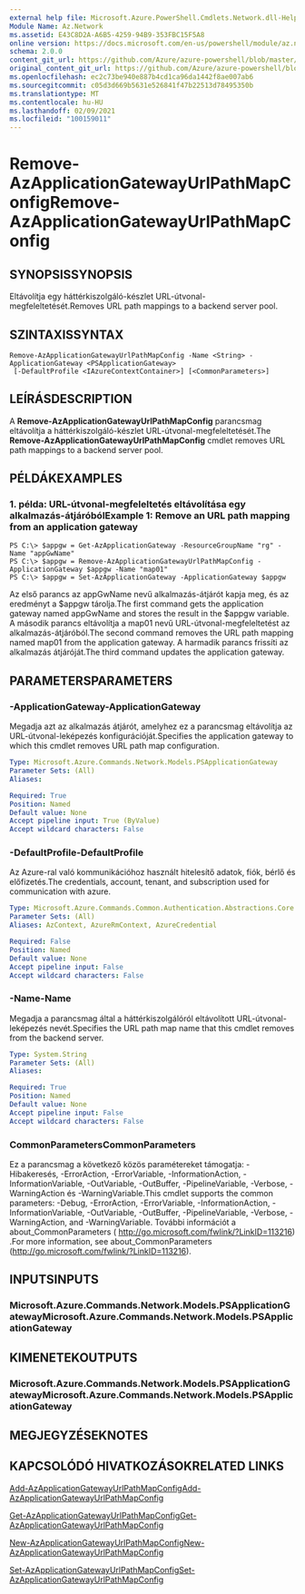 ```yaml
---
external help file: Microsoft.Azure.PowerShell.Cmdlets.Network.dll-Help.xml
Module Name: Az.Network
ms.assetid: E43C8D2A-A6B5-4259-94B9-353FBC15F5A8
online version: https://docs.microsoft.com/en-us/powershell/module/az.network/remove-azapplicationgatewayurlpathmapconfig
schema: 2.0.0
content_git_url: https://github.com/Azure/azure-powershell/blob/master/src/Network/Network/help/Remove-AzApplicationGatewayUrlPathMapConfig.md
original_content_git_url: https://github.com/Azure/azure-powershell/blob/master/src/Network/Network/help/Remove-AzApplicationGatewayUrlPathMapConfig.md
ms.openlocfilehash: ec2c73be940e887b4cd1ca96da1442f8ae007ab6
ms.sourcegitcommit: c05d3d669b5631e526841f47b22513d78495350b
ms.translationtype: MT
ms.contentlocale: hu-HU
ms.lasthandoff: 02/09/2021
ms.locfileid: "100159011"
---
```

# <span data-ttu-id="4327f-101">Remove-AzApplicationGatewayUrlPathMapConfig</span><span class="sxs-lookup"><span data-stu-id="4327f-101">Remove-AzApplicationGatewayUrlPathMapConfig</span></span>

## <span data-ttu-id="4327f-102">SYNOPSIS</span><span class="sxs-lookup"><span data-stu-id="4327f-102">SYNOPSIS</span></span>
<span data-ttu-id="4327f-103">Eltávolítja egy háttérkiszolgáló-készlet URL-útvonal-megfeleltetését.</span><span class="sxs-lookup"><span data-stu-id="4327f-103">Removes URL path mappings to a backend server pool.</span></span>

## <span data-ttu-id="4327f-104">SZINTAXIS</span><span class="sxs-lookup"><span data-stu-id="4327f-104">SYNTAX</span></span>

```
Remove-AzApplicationGatewayUrlPathMapConfig -Name <String> -ApplicationGateway <PSApplicationGateway>
 [-DefaultProfile <IAzureContextContainer>] [<CommonParameters>]
```

## <span data-ttu-id="4327f-105">LEÍRÁS</span><span class="sxs-lookup"><span data-stu-id="4327f-105">DESCRIPTION</span></span>
<span data-ttu-id="4327f-106">A **Remove-AzApplicationGatewayUrlPathMapConfig** parancsmag eltávolítja a háttérkiszolgáló-készlet URL-útvonal-megfeleltetését.</span><span class="sxs-lookup"><span data-stu-id="4327f-106">The **Remove-AzApplicationGatewayUrlPathMapConfig** cmdlet removes URL path mappings to a backend server pool.</span></span>

## <span data-ttu-id="4327f-107">PÉLDÁK</span><span class="sxs-lookup"><span data-stu-id="4327f-107">EXAMPLES</span></span>

### <span data-ttu-id="4327f-108">1. példa: URL-útvonal-megfeleltetés eltávolítása egy alkalmazás-átjáróból</span><span class="sxs-lookup"><span data-stu-id="4327f-108">Example 1: Remove an URL path mapping from an application gateway</span></span>
```
PS C:\> $appgw = Get-AzApplicationGateway -ResourceGroupName "rg" -Name "appGwName"
PS C:\> $appgw = Remove-AzApplicationGatewayUrlPathMapConfig -ApplicationGateway $appgw -Name "map01"
PS C:\> $appgw = Set-AzApplicationGateway -ApplicationGateway $appgw
```

<span data-ttu-id="4327f-109">Az első parancs az appGwName nevű alkalmazás-átjárót kapja meg, és az eredményt a $appgw tárolja.</span><span class="sxs-lookup"><span data-stu-id="4327f-109">The first command gets the application gateway named appGwName and stores the result in the $appgw variable.</span></span>
<span data-ttu-id="4327f-110">A második parancs eltávolítja a map01 nevű URL-útvonal-megfeleltetést az alkalmazás-átjáróból.</span><span class="sxs-lookup"><span data-stu-id="4327f-110">The second command removes the URL path mapping named map01 from the application gateway.</span></span>
<span data-ttu-id="4327f-111">A harmadik parancs frissíti az alkalmazás átjáróját.</span><span class="sxs-lookup"><span data-stu-id="4327f-111">The third command updates the application gateway.</span></span>

## <span data-ttu-id="4327f-112">PARAMETERS</span><span class="sxs-lookup"><span data-stu-id="4327f-112">PARAMETERS</span></span>

### <span data-ttu-id="4327f-113">-ApplicationGateway</span><span class="sxs-lookup"><span data-stu-id="4327f-113">-ApplicationGateway</span></span>
<span data-ttu-id="4327f-114">Megadja azt az alkalmazás átjárót, amelyhez ez a parancsmag eltávolítja az URL-útvonal-leképezés konfigurációját.</span><span class="sxs-lookup"><span data-stu-id="4327f-114">Specifies the application gateway to which this cmdlet removes URL path map configuration.</span></span>

```yaml
Type: Microsoft.Azure.Commands.Network.Models.PSApplicationGateway
Parameter Sets: (All)
Aliases:

Required: True
Position: Named
Default value: None
Accept pipeline input: True (ByValue)
Accept wildcard characters: False
```

### <span data-ttu-id="4327f-115">-DefaultProfile</span><span class="sxs-lookup"><span data-stu-id="4327f-115">-DefaultProfile</span></span>
<span data-ttu-id="4327f-116">Az Azure-ral való kommunikációhoz használt hitelesítő adatok, fiók, bérlő és előfizetés.</span><span class="sxs-lookup"><span data-stu-id="4327f-116">The credentials, account, tenant, and subscription used for communication with azure.</span></span>

```yaml
Type: Microsoft.Azure.Commands.Common.Authentication.Abstractions.Core.IAzureContextContainer
Parameter Sets: (All)
Aliases: AzContext, AzureRmContext, AzureCredential

Required: False
Position: Named
Default value: None
Accept pipeline input: False
Accept wildcard characters: False
```

### <span data-ttu-id="4327f-117">-Name</span><span class="sxs-lookup"><span data-stu-id="4327f-117">-Name</span></span>
<span data-ttu-id="4327f-118">Megadja a parancsmag által a háttérkiszolgálóról eltávolított URL-útvonal-leképezés nevét.</span><span class="sxs-lookup"><span data-stu-id="4327f-118">Specifies the URL path map name that this cmdlet removes from the backend server.</span></span>

```yaml
Type: System.String
Parameter Sets: (All)
Aliases:

Required: True
Position: Named
Default value: None
Accept pipeline input: False
Accept wildcard characters: False
```

### <span data-ttu-id="4327f-119">CommonParameters</span><span class="sxs-lookup"><span data-stu-id="4327f-119">CommonParameters</span></span>
<span data-ttu-id="4327f-120">Ez a parancsmag a következő közös paramétereket támogatja: -Hibakeresés, -ErrorAction, -ErrorVariable, -InformationAction, -InformationVariable, -OutVariable, -OutBuffer, -PipelineVariable, -Verbose, -WarningAction és -WarningVariable.</span><span class="sxs-lookup"><span data-stu-id="4327f-120">This cmdlet supports the common parameters: -Debug, -ErrorAction, -ErrorVariable, -InformationAction, -InformationVariable, -OutVariable, -OutBuffer, -PipelineVariable, -Verbose, -WarningAction, and -WarningVariable.</span></span> <span data-ttu-id="4327f-121">További információt a about_CommonParameters ( http://go.microsoft.com/fwlink/?LinkID=113216) .</span><span class="sxs-lookup"><span data-stu-id="4327f-121">For more information, see about_CommonParameters (http://go.microsoft.com/fwlink/?LinkID=113216).</span></span>

## <span data-ttu-id="4327f-122">INPUTS</span><span class="sxs-lookup"><span data-stu-id="4327f-122">INPUTS</span></span>

### <span data-ttu-id="4327f-123">Microsoft.Azure.Commands.Network.Models.PSApplicationGateway</span><span class="sxs-lookup"><span data-stu-id="4327f-123">Microsoft.Azure.Commands.Network.Models.PSApplicationGateway</span></span>

## <span data-ttu-id="4327f-124">KIMENETEK</span><span class="sxs-lookup"><span data-stu-id="4327f-124">OUTPUTS</span></span>

### <span data-ttu-id="4327f-125">Microsoft.Azure.Commands.Network.Models.PSApplicationGateway</span><span class="sxs-lookup"><span data-stu-id="4327f-125">Microsoft.Azure.Commands.Network.Models.PSApplicationGateway</span></span>

## <span data-ttu-id="4327f-126">MEGJEGYZÉSEK</span><span class="sxs-lookup"><span data-stu-id="4327f-126">NOTES</span></span>

## <span data-ttu-id="4327f-127">KAPCSOLÓDÓ HIVATKOZÁSOK</span><span class="sxs-lookup"><span data-stu-id="4327f-127">RELATED LINKS</span></span>

[<span data-ttu-id="4327f-128">Add-AzApplicationGatewayUrlPathMapConfig</span><span class="sxs-lookup"><span data-stu-id="4327f-128">Add-AzApplicationGatewayUrlPathMapConfig</span></span>](./Add-AzApplicationGatewayUrlPathMapConfig.md)

[<span data-ttu-id="4327f-129">Get-AzApplicationGatewayUrlPathMapConfig</span><span class="sxs-lookup"><span data-stu-id="4327f-129">Get-AzApplicationGatewayUrlPathMapConfig</span></span>](./Get-AzApplicationGatewayUrlPathMapConfig.md)

[<span data-ttu-id="4327f-130">New-AzApplicationGatewayUrlPathMapConfig</span><span class="sxs-lookup"><span data-stu-id="4327f-130">New-AzApplicationGatewayUrlPathMapConfig</span></span>](./New-AzApplicationGatewayUrlPathMapConfig.md)

[<span data-ttu-id="4327f-131">Set-AzApplicationGatewayUrlPathMapConfig</span><span class="sxs-lookup"><span data-stu-id="4327f-131">Set-AzApplicationGatewayUrlPathMapConfig</span></span>](./Set-AzApplicationGatewayUrlPathMapConfig.md)


